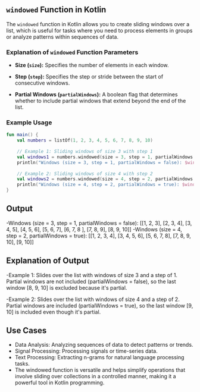 ## `windowed` Function in Kotlin

The `windowed` function in Kotlin allows you to create sliding windows over a list, which is useful for tasks where you
need to process elements in groups or analyze patterns within sequences of data.

### Explanation of `windowed` Function Parameters

- **Size (`size`):**
  Specifies the number of elements in each window.
  
- **Step (`step`):**
  Specifies the step or stride between the start of consecutive windows.
  
- **Partial Windows (`partialWindows`):**
  A boolean flag that determines whether to include partial windows that extend beyond the end of the list.

### Example Usage

```kotlin
fun main() {
    val numbers = listOf(1, 2, 3, 4, 5, 6, 7, 8, 9, 10)
    
    // Example 1: Sliding windows of size 3 with step 1
    val windows1 = numbers.windowed(size = 3, step = 1, partialWindows = false)
    println("Windows (size = 3, step = 1, partialWindows = false): $windows1")
    
    // Example 2: Sliding windows of size 4 with step 2
    val windows2 = numbers.windowed(size = 4, step = 2, partialWindows = true)
    println("Windows (size = 4, step = 2, partialWindows = true): $windows2")
}
```
## Output
-Windows (size = 3, step = 1, partialWindows = false): [[1, 2, 3], [2, 3, 4], [3, 4, 5], [4, 5, 6], [5, 6, 7], [6, 7, 8
], [7, 8, 9], [8, 9, 10]]
-Windows (size = 4, step = 2, partialWindows = true): [[1, 2, 3, 4], [3, 4, 5, 6], [5, 6, 7, 8], [7, 8, 9, 10], [9, 10]]

## Explanation of Output
-Example 1: Slides over the list with windows of size 3 and a step of 1. Partial windows are not included 
(partialWindows = false), so the last window [8, 9, 10] is excluded because it's partial.

-Example 2: Slides over the list with windows of size 4 and a step of 2. Partial windows are included 
(partialWindows = true), so the last window [9, 10] is included even though it's partial.

## Use Cases
- Data Analysis: Analyzing sequences of data to detect patterns or trends.
- Signal Processing: Processing signals or time-series data.
- Text Processing: Extracting n-grams for natural language processing tasks.
- The windowed function is versatile and helps simplify operations that involve sliding over collections in a controlled
manner, making it a powerful tool in Kotlin programming.
